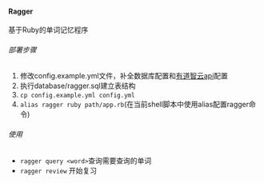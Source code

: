 #### Ragger
基于Ruby的单词记忆程序

###### 部署步骤
1. 修改config.example.yml文件，补全数据库配置和[有道智云api](https://ai.youdao.com/DOCSIRMA/html/%E8%87%AA%E7%84%B6%E8%AF%AD%E8%A8%80%E7%BF%BB%E8%AF%91/API%E6%96%87%E6%A1%A3/%E6%96%87%E6%9C%AC%E7%BF%BB%E8%AF%91%E6%9C%8D%E5%8A%A1/%E6%96%87%E6%9C%AC%E7%BF%BB%E8%AF%91%E6%9C%8D%E5%8A%A1-API%E6%96%87%E6%A1%A3.html)配置
2. 执行database/ragger.sql建立表结构
2. ```cp config.example.yml config.yml```
3. ```alias ragger ruby path/app.rb```(在当前shell脚本中使用alias配置ragger命令)

###### 使用
* ```ragger query <word>```查询需要查询的单词
* ```ragger review``` 开始复习